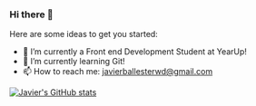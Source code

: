 ### Hi there 👋

<!--
**Javirb26/Javirb26** is a ✨ _special_ ✨ repository because its `README.md` (this file) appears on your GitHub profile.
-->
Here are some ideas to get you started:

- 🔭 I’m currently a Front end Development Student at YearUp!
- 🌱 I’m currently learning Git!
- 📫 How to reach me: <a href="mailto:javierballesterwd@gmail.com">javierballesterwd@gmail.com</a>
<!-- ⚡ Fun fact: ... -->
<!-- 👯 I’m looking to collaborate on ... -->

[![Javier's GitHub stats](https://github-readme-stats.vercel.app/api?username=Javirb26)](https://github.com/Javirb26/github-readme-stats)

